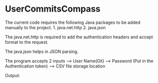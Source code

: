 # UserCommitsCompass

The current code requires the following Java packages to be added manually to the project.
	1. java.net.http
	2. java.json

The java.net.http is required to add the authentication headers and accept format to the request.

The java.json helps in JSON parsing.

The program accepts 2 inputs
--> User Name(Git)
--> Password (Put in the Authentication token)
--> CSV file storage location

Output:
